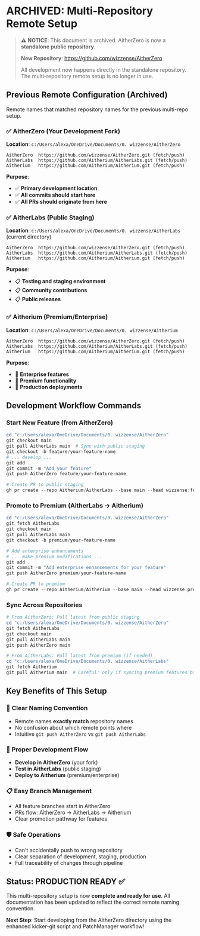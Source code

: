 # ARCHIVED: Multi-Repository Remote Setup

> **⚠️ NOTICE**: This document is archived. AitherZero is now a **standalone public repository**.
> 
> **New Repository**: https://github.com/wizzense/AitherZero
> 
> All development now happens directly in the standalone repository. The multi-repository remote setup is no longer in use.

## Previous Remote Configuration (Archived)

Remote names that matched repository names for the previous multi-repo setup.

### ✅ AitherZero (Your Development Fork)

**Location**: `c:/Users/alexa/OneDrive/Documents/0. wizzense/AitherZero`

```text
AitherZero  https://github.com/wizzense/AitherZero.git (fetch/push)
AitherLabs  https://github.com/Aitherium/AitherLabs.git (fetch/push)
Aitherium   https://github.com/Aitherium/Aitherium.git (fetch/push)
```

**Purpose**:
- ✅ **Primary development location**
- ✅ **All commits should start here**
- ✅ **All PRs should originate from here**

### ✅ AitherLabs (Public Staging)

**Location**: `c:/Users/alexa/OneDrive/Documents/0. wizzense/AitherLabs` (current directory)

```text
AitherZero  https://github.com/wizzense/AitherZero.git (fetch/push)
AitherLabs  https://github.com/Aitherium/AitherLabs.git (fetch/push)
Aitherium   https://github.com/Aitherium/Aitherium.git (fetch/push)
```

**Purpose**:
- 📋 **Testing and staging environment**
- 📋 **Community contributions**
- 📋 **Public releases**

### ✅ Aitherium (Premium/Enterprise)

**Location**: `c:/Users/alexa/OneDrive/Documents/0. wizzense/Aitherium`

```text
AitherZero  https://github.com/wizzense/AitherZero.git (fetch/push)
AitherLabs  https://github.com/Aitherium/AitherLabs.git (fetch/push)
Aitherium   https://github.com/Aitherium/Aitherium.git (fetch/push)
```

**Purpose**:
- 🎯 **Enterprise features**
- 🎯 **Premium functionality**
- 🎯 **Production deployments**

## Development Workflow Commands

### Start New Feature (from AitherZero)
```powershell
cd "c:/Users/alexa/OneDrive/Documents/0. wizzense/AitherZero"
git checkout main
git pull AitherLabs main  # Sync with public staging
git checkout -b feature/your-feature-name
# ... develop ...
git add .
git commit -m "Add your feature"
git push AitherZero feature/your-feature-name

# Create PR to public staging
gh pr create --repo Aitherium/AitherLabs --base main --head wizzense:feature/your-feature-name
```

### Promote to Premium (AitherLabs → Aitherium)
```powershell
cd "c:/Users/alexa/OneDrive/Documents/0. wizzense/AitherZero"
git fetch AitherLabs
git checkout main
git pull AitherLabs main
git checkout -b premium/your-feature-name

# Add enterprise enhancements
# ... make premium modifications ...
git add .
git commit -m "Add enterprise enhancements for your feature"
git push AitherZero premium/your-feature-name

# Create PR to premium
gh pr create --repo Aitherium/Aitherium --base main --head wizzense:premium/your-feature-name
```

### Sync Across Repositories
```powershell
# From AitherZero: Pull latest from public staging
cd "c:/Users/alexa/OneDrive/Documents/0. wizzense/AitherZero"
git fetch AitherLabs
git checkout main
git pull AitherLabs main
git push AitherZero main

# From AitherLabs: Pull latest from premium (if needed)
cd "c:/Users/alexa/OneDrive/Documents/0. wizzense/AitherLabs"
git fetch Aitherium
git pull Aitherium main  # Careful: only if syncing premium features back
```

## Key Benefits of This Setup

### 🎯 **Clear Naming Convention**
- Remote names **exactly match** repository names
- No confusion about which remote points where
- Intuitive `git push AitherZero` vs `git push AitherLabs`

### 🔄 **Proper Development Flow**
- **Develop in AitherZero** (your fork)
- **Test in AitherLabs** (public staging)
- **Deploy to Aitherium** (premium/enterprise)

### 📋 **Easy Branch Management**
- All feature branches start in AitherZero
- PRs flow: AitherZero → AitherLabs → Aitherium
- Clear promotion pathway for features

### 🛡️ **Safe Operations**
- Can't accidentally push to wrong repository
- Clear separation of development, staging, production
- Full traceability of changes through pipeline

## Status: PRODUCTION READY ✅

This multi-repository setup is now **complete and ready for use**. All documentation has been updated to reflect the correct remote naming convention.

**Next Step**: Start developing from the AitherZero directory using the enhanced kicker-git script and PatchManager workflow!
